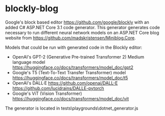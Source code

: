 # blockly-blog
 Google's block based editor https://github.com/google/blockly with an added C# ASP.NET Core 3.1 code generator. This generator generates code necessary to run different neural network models on an ASP.NET Core blog website from https://github.com/madskristensen/Miniblog.Core.
 
 Models that could be run with generated code in the Blockly editor:
 * OpenAI's GPT-2 (Generative Pre-trained Transformer 2) Medium language model https://huggingface.co/docs/transformers/model_doc/gpt2
 * Google's T5 (Text-To-Text Transfer Transformer) model https://huggingface.co/docs/transformers/model_doc/t5
 * OpenAI's DALL·E https://github.com/openai/DALL-E https://github.com/lucidrains/DALLE-pytorch
 * Google's ViT (Vision Transformer) https://huggingface.co/docs/transformers/model_doc/vit

The generator is located in tests\playgrounds\dotnet_generator.js
